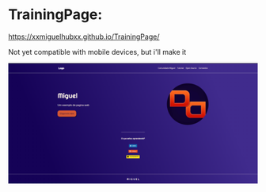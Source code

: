 # TrainingPage:
https://xxmiguelhubxx.github.io/TrainingPage/

Not yet compatible with mobile devices, but i'll make it

![](/Site_Image.png)
